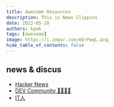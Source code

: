 ```yaml
---
title: Awesome Resources
description: This is News Clippins
date: 2022-05-20
authors: kywk
tags: [awesome]
image: https://i.imgur.com/mErPwqL.png
hide_table_of_contents: false
---
```


<!--truncate-->

## news & discus ##

-   [Hacker News](https://news.ycombinator.com/)
-   [DEV Community 👩‍💻👨‍💻](https://dev.to/)
-   [IT人](https://iter01.com/)
